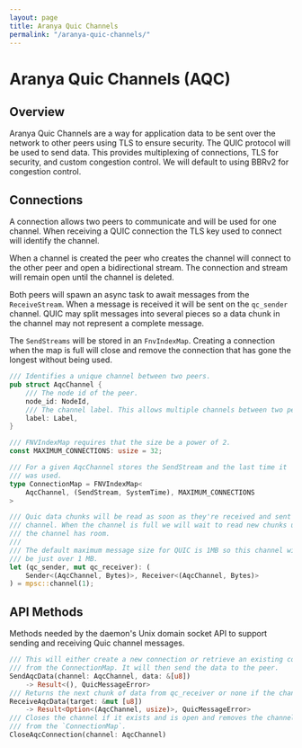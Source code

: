 ```yaml
---
layout: page
title: Aranya Quic Channels
permalink: "/aranya-quic-channels/"
---
```


# Aranya Quic Channels (AQC)

## Overview

Aranya Quic Channels are a way for application data to be sent over the 
network to other peers using TLS to ensure security. The QUIC protocol will
be used to send data. This provides multiplexing of connections, TLS for
security, and custom congestion control. We will default to using BBRv2
for congestion control.

## Connections

A connection allows two peers to communicate and will be used for one channel.
When receiving a QUIC connection the TLS key used to connect will identify the 
channel.

When a channel is created the peer who creates the channel will connect to
the other peer and open a bidirectional stream. The connection and stream 
will remain open until the channel is deleted.

Both peers will spawn an async task to await messages from the `ReceiveStream`.
When a message is received it will be sent on the `qc_sender` channel. 
QUIC may split messages into several pieces so a data chunk in the channel 
may not represent a complete message.

The `SendStreams` will be stored in an `FnvIndexMap`. 
Creating a connection when the map is full will close and remove the 
connection that has gone the longest without being used.

```rust
/// Identifies a unique channel between two peers.
pub struct AqcChannel {
    /// The node id of the peer.
    node_id: NodeId,
    /// The channel label. This allows multiple channels between two peers.
    label: Label,
}

/// FNVIndexMap requires that the size be a power of 2.
const MAXIMUM_CONNECTIONS: usize = 32;

/// For a given AqcChannel stores the SendStream and the last time it 
/// was used.
type ConnectionMap = FNVIndexMap<
    AqcChannel, (SendStream, SystemTime), MAXIMUM_CONNECTIONS
>

/// Quic data chunks will be read as soon as they're received and sent into this
/// channel. When the channel is full we will wait to read new chunks until
/// the channel has room.
/// 
/// The default maximum message size for QUIC is 1MB so this channel will
/// be just over 1 MB.
let (qc_sender, mut qc_receiver): (
    Sender<(AqcChannel, Bytes)>, Receiver<(AqcChannel, Bytes)>
) = mpsc::channel(1);
```

## API Methods

Methods needed by the daemon's Unix domain socket API to support sending and 
receiving Quic channel messages.

```rust
/// This will either create a new connection or retrieve an existing connection
/// from the ConnectionMap. It will then send the data to the peer.
SendAqcData(channel: AqcChannel, data: &[u8])
    -> Result<(), QuicMessageError>
/// Returns the next chunk of data from qc_receiver or none if the channel is empty. 
ReceiveAqcData(target: &mut [u8])
    -> Result<Option<(AqcChannel, usize)>, QuicMessageError>  
/// Closes the channel if it exists and is open and removes the channel 
/// from the `ConnectionMap`.
CloseAqcConnection(channel: AqcChannel) 
```